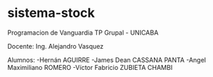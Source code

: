 # sistema-stock
Programacion de Vanguardia TP Grupal - UNICABA

Docente:
Ing. Alejandro Vasquez

Alumnos:
-Hernán AGUIRRE
-James Dean CASSANA PANTA
-Angel Maximiliano ROMERO
-Víctor Fabricio ZUBIETA CHAMBI
